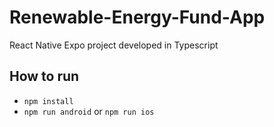 # Renewable-Energy-Fund-App
React Native Expo project developed in Typescript

## How to run
- `npm install` 
- `npm run android` or `npm run ios`
